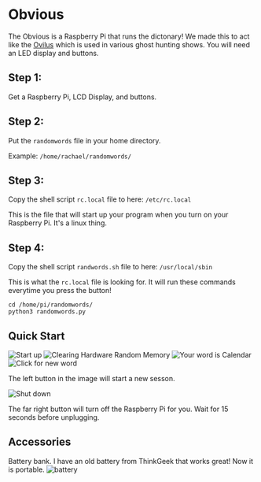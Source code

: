 # Obvious

The Obvious is a Raspberry Pi that runs the dictonary! We made this to act like the [Ovilus](https://www.digitaldowsing.com/) which is used in various ghost hunting shows.  You will need an LED display and buttons. 


## Step 1:

Get a Raspberry Pi, LCD Display, and buttons. 

## Step 2:

Put the `randomwords` file in your home directory. 

Example: `/home/rachael/randomwords/`

## Step 3:

Copy the shell script `rc.local` file to here: `/etc/rc.local`

This is the file that will start up your program when you turn on your Raspberry Pi. It's a linux thing.

## Step 4: 

Copy the shell script `randwords.sh` file to here: `/usr/local/sbin`

This is what the `rc.local` file is looking for. It will run these commands everytime you press the button!

```
cd /home/pi/randomwords/
python3 randomwords.py
```

## Quick Start
![Start up](https://i.imgur.com/fjx8aiI.jpg)
![Clearing Hardware Random Memory](https://i.imgur.com/RblEgYr.jpg)
![Your word is Calendar](https://i.imgur.com/U8vOluu.jpg)
![Click for new word](https://i.imgur.com/JDjqOKD.gif)

The left button in the image will start a new sesson. 


![Shut down](https://i.imgur.com/SkHHBk5.gif)

The far right button will turn off the Raspberry Pi for you. Wait for 15 seconds before unplugging. 


## Accessories

Battery bank. I have an old battery from ThinkGeek that works great! Now it is portable. 
![battery](https://i.imgur.com/Qyyv89l.jpg)